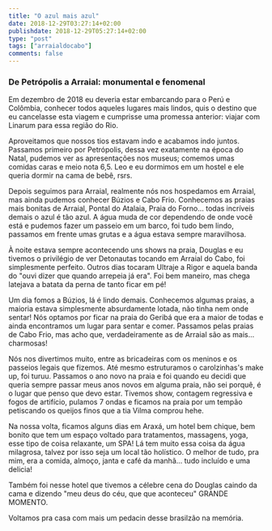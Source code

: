 ```yaml
---
title: "O azul mais azul"
date: 2018-12-29T03:27:14+02:00
publishdate: 2018-12-29T05:27:14+02:00
type: "post"
tags: ["arraialdocabo"]
comments: false
---
```

### De Petrópolis a Arraial: monumental e fenomenal

Em dezembro de 2018 eu deveria estar embarcando para o Perú e Colômbia, conhecer todos aqueles lugares mais lindos, quis o destino que eu cancelasse esta viagem e cumprisse uma promessa anterior: viajar com Linarum para essa região do Rio. 

Aproveitamos que nossos tios estavam indo e acabamos indo juntos. Passamos primeiro por Petrópolis, dessa vez exatamente na época do Natal, pudemos ver as apresentações nos museus; comemos umas comidas caras e meio nota 6,5. Leo e eu dormimos em um hostel e ele queria dormir na cama de bebê, rsrs. 

Depois seguimos para Arraial, realmente nós nos hospedamos em Arraial, mas ainda pudemos conhecer Búzios e Cabo Frio. Conhecemos as praias mais bonitas de Arraial, Pontal do Atalaia, Praia do Forno... todas incríveis demais o azul é tão azul. A água muda de cor dependendo de onde você está e pudemos fazer um passeio em um barco, foi tudo bem lindo, passamos em frente umas grutas e a água estava sempre maravilhosa. 

À noite estava sempre acontecendo uns shows na praia, Douglas e eu tivemos o privilégio de ver Detonautas tocando em Arraial do Cabo, foi simplesmente perfeito. Outros dias tocaram Ultraje a Rigor e aquela banda do "ouvi dizer que quando arrepeia já era". Foi bem maneiro, mas chega latejava a batata da perna de tanto ficar em pé!

Um dia fomos a Búzios, lá é lindo demais. Conhecemos algumas praias, a maioria estava simplesmente absurdamente lotada, não tinha nem onde sentar! Nós optamos por ficar na praia do Geribá que era a maior de todas e ainda encontramos um lugar para sentar e comer. Passamos pelas praias de Cabo Frio, mas acho que, verdadeiramente as de Arraial são as mais... charmosas!

Nós nos divertimos muito, entre as bricadeiras com os meninos e os passeios legais que fizemos. Até mesmo estruturamos o carolzinhas's make up, foi turuu. Passamos o ano novo na praia e foi quando eu decidi que queria sempre passar meus anos novos em alguma praia, não sei porquê, é o lugar que penso que devo estar. Tivemos show, contagem regressiva e fogos de artifício, pulamos 7 ondas e ficamos na praia por um tempão petiscando os queijos finos que a tia Vilma comprou hehe.

Na nossa volta, ficamos alguns dias em Araxá, um hotel bem chique, bem bonito que tem um espaço voltado para tratamentos, massagens, yoga, esse tipo de coisa relaxante, um SPA! Lá tem muito essa coisa da água milagrosa, talvez por isso seja um local tão holístico. O melhor de tudo, pra mim, era a comida, almoço, janta e café da manhã... tudo incluído e uma delicia! 

Também foi nesse hotel que tivemos a célebre cena do Douglas caindo da cama e dizendo "meu deus do céu, que que aconteceu" GRANDE MOMENTO. 

Voltamos pra casa com mais um pedacin desse brasilzão na memória.